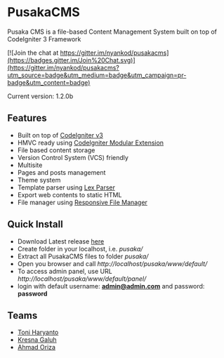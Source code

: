 # PusakaCMS

Pusaka CMS is a file-based Content Management System built on top of CodeIgniter 3 Framework

[![Join the chat at https://gitter.im/nyankod/pusakacms](https://badges.gitter.im/Join%20Chat.svg)](https://gitter.im/nyankod/pusakacms?utm_source=badge&utm_medium=badge&utm_campaign=pr-badge&utm_content=badge)

Current version: 1.2.0b

## Features

- Built on top of [CodeIgniter v3](http://www.codeigniter.com/)
- HMVC ready using [CodeIgniter Modular Extension ](https://bitbucket.org/wiredesignz/codeigniter-modular-extensions-hmvc)
- File based content storage
- Version Control System (VCS) friendly
- Multisite
- Pages and posts management
- Theme system
- Template parser using [Lex Parser](https://github.com/pyrocms/lex)
- Export web contents to static HTML
- File manager using [Responsive File Manager](http://www.responsivefilemanager.com/)

## Quick Install

- Download Latest release [here](https://github.com/nyankod/pusakacms/releases)
- Create folder in your localhost, i.e. *pusaka/*
- Extract all PusakaCMS files to folder *pusaka/*
- Open you browser and call *http://localhost/pusaka/www/default/*
- To access admin panel, use URL *http://localhost/pusaka/www/default/panel/*
- login with default username: **admin@admin.com** and password: **password**

## Teams

- [Toni Haryanto](id.toniharyanto.net)
- [Kresna Galuh](http://www.kresnagaluh.com/)
- [Ahmad Oriza](https://id.linkedin.com/in/ahmadoriza)
